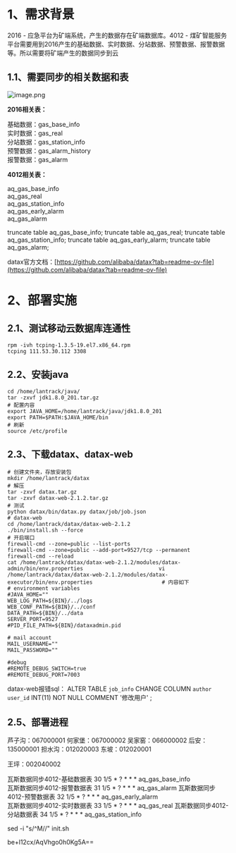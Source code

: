 

# 1、需求背景

  
2016 - 应急平台为矿端系统，产生的数据存在矿端数据库。4012 - 煤矿智能服务平台需要用到2016产生的基础数据、实时数据、分站数据、预警数据、报警数据等。所以需要将矿端产生的数据同步到云

## 1.1、需要同步的相关数据和表

![image.png](https://yancey-note-img.oss-cn-beijing.aliyuncs.com/20240412092455.png)

**2016相关表：**

基础数据：gas_base_info  
实时数据：gas_real  
分站数据：gas_station_info  
预警数据：gas_alarm_history  
报警数据：gas_alarm

**4012相关表：**

aq_gas_base_info  
aq_gas_real  
aq_gas_station_info  
aq_gas_early_alarm  
aq_gas_alarm


truncate table aq_gas_base_info;
truncate table aq_gas_real;
truncate table aq_gas_station_info;
truncate table aq_gas_early_alarm;
truncate table aq_gas_alarm;

datax官方文档：[https://github.com/alibaba/datax?tab=readme-ov-file](https://github.com/alibaba/datax?tab=readme-ov-file)

# 2、部署实施

## 2.1、测试移动云数据库连通性

```shell
rpm -ivh tcping-1.3.5-19.el7.x86_64.rpm
tcping 111.53.30.112 3308
```

## 2.2、安装java
```shell
cd /home/lantrack/java/
tar -zxvf jdk1.8.0_201.tar.gz
# 配置内容
export JAVA_HOME=/home/lantrack/java/jdk1.8.0_201
export PATH=$PATH:$JAVA_HOME/bin
# 刷新
source /etc/profile
```
## 2.3、下载datax、datax-web

```shell
# 创建文件夹，存放安装包
mkdir /home/lantrack/datax
# 解压
tar -zxvf datax.tar.gz
tar -zxvf datax-web-2.1.2.tar.gz
# 测试
python datax/bin/datax.py datax/job/job.json
# datax-web
cd /home/lantrack/datax/datax-web-2.1.2
./bin/install.sh --force
# 开启端口
firewall-cmd --zone=public --list-ports
firewall-cmd --zone=public --add-port=9527/tcp --permanent
firewall-cmd --reload
cat /home/lantrack/datax/datax-web-2.1.2/modules/datax-admin/bin/env.properties                        vi /home/lantrack/datax/datax-web-2.1.2/modules/datax-executor/bin/env.properties                      # 内容如下
# environment variables
#JAVA_HOME=""
WEB_LOG_PATH=${BIN}/../logs
WEB_CONF_PATH=${BIN}/../conf
DATA_PATH=${BIN}/../data
SERVER_PORT=9527
#PID_FILE_PATH=${BIN}/dataxadmin.pid

# mail account
MAIL_USERNAME=""
MAIL_PASSWORD=""

#debug
#REMOTE_DEBUG_SWITCH=true
#REMOTE_DEBUG_PORT=7003
```

datax-web报错sql：
ALTER TABLE `job_info` CHANGE COLUMN `author` `user_id` INT(11) NOT NULL COMMENT '修改用户' ;

## 2.5、部署进程

芦子沟：067000001
何家堡：067000002
吴家窑：066000002
后安：135000001
担水沟：012020003
东坡：012020001

王坪：002040002

瓦斯数据同步4012-基础数据表  30 1/5 * ? * * *   aq_gas_base_info  
瓦斯数据同步4012-报警数据表  31 1/5 * ? * * *   aq_gas_alarm
瓦斯数据同步4012-预警数据表  32 1/5 * ? * * *   aq_gas_early_alarm  
瓦斯数据同步4012-实时数据表  33 1/5 * ? * * *   aq_gas_real 
瓦斯数据同步4012-分站数据表  34 1/5 * ? * * *   aq_gas_station_info  


sed -i "s/^M//" init.sh

be+l12cx/AqVhgo0h0Kg5A==


 




